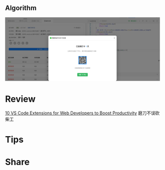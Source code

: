 ## Algorithm

![fengpu-2023-03-19-lc.jpg](../../images/temp/fengpu-2023-03-19-lc.jpg)

# Review
[10 VS Code Extensions for Web Developers to Boost Productivity](https://medium.com/bitsrc/top-10-visual-studio-code-extensions-for-web-developers-5bd6a76bdf5f)
磨刀不误砍柴工

# Tips


# Share
